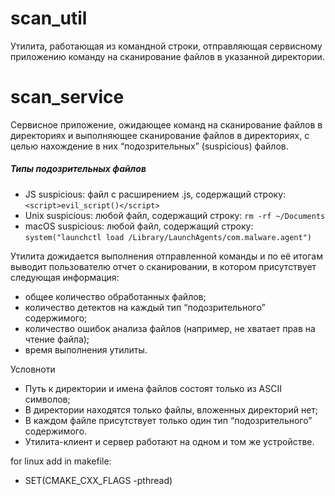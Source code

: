 # scan_util
Утилита, работающая из командной строки, отправляющая сервисному приложению команду на сканирование файлов в указанной директории.
# scan_service
Сервисное приложение, ожидающее команд на сканирование файлов в директориях и выполняющее сканирование файлов в директориях, с целью нахождение в них “подозрительных” (suspicious) файлов.
##### Типы подозрительных файлов
* JS suspicious: файл с расширением .js, содержащий строку: `<script>evil_script()</script>`
* Unix suspicious: любой файл, содержащий строку: `rm -rf ~/Documents`
* macOS suspicious: любой файл, содержащий строку: `system("launchctl load /Library/LaunchAgents/com.malware.agent")`

Утилита дожидается выполнения отправленной команды и по её итогам выводит пользователю отчет о сканировании, в котором присутствует следующая информация:
* общее количество обработанных файлов;
* количество детектов на каждый тип “подозрительного” содержимого;
* количество ошибок анализа файлов (например, не хватает прав на чтение файла);
* время выполнения утилиты.

Условноти
* Путь к директории и имена файлов состоят только из ASCII символов;
* В директории находятся только файлы, вложенных директорий нет;
* В каждом файле присутствует только один тип  “подозрительного” содержимого.
* Утилита-клиент и сервер работают на одном и том же устройстве.

for linux add in makefile:
- SET(CMAKE_CXX_FLAGS -pthread)
